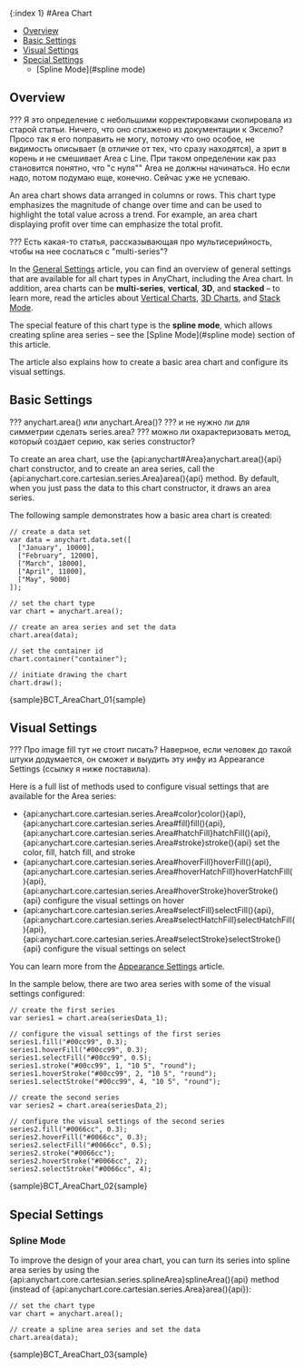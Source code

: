 {:index 1}
#Area Chart

* [Overview](#overview)
* [Basic Settings](#basic_settings)
* [Visual Settings](#visual_settings)
* [Special Settings](#special_settings)
  * [Spline Mode](#spline mode)

## Overview

??? Я это определение с небольшими корректировками скопировала из старой статьи. Ничего, что оно спизжено из документации к Экселю? Просо так я его поправить не могу, потому что оно особое, не видимость описывает (в отличие от тех, что сразу находятся), а зрит в корень и не смешивает Area с Line. При таком определении как раз становится понятно, что "с нуля"" Area не должны начинаться. Но если надо, потом подумаю еще, конечно. Сейчас уже не успеваю.

An area chart shows data arranged in columns or rows. This chart type emphasizes the magnitude of change over time and can be used to highlight the total value across a trend. For example, an area chart displaying profit over time can emphasize the total profit.

??? Есть какая-то статья, рассказывающая про мультисерийность, чтобы на нее сослаться с "multi-series"?

In the [General Settings](General_Settings) article, you can find an overview of general settings that are available for all chart types in AnyChart, including the Area chart. In addition, area charts can be **multi-series**, **vertical**, **3D**, and **stacked** – to learn more, read the articles about [Vertical Charts](Vertical_Charts), [3D Charts](3D_Charts), and [Stack Mode](../Axes_and_Grids/Scales#stack_mode).

The special feature of this chart type is the **spline mode**, which allows creating spline area series – see the [Spline Mode](#spline mode) section of this article.

The article also explains how to create a basic area chart and configure its visual settings. 

## Basic Settings

??? anychart.area() или anychart.Area()?
??? и не нужно ли для симметрии сделать series.area?
??? можно ли охарактеризовать метод, который создает серию, как series constructor?

To create an area chart, use the {api:anychart#Area}anychart.area(){api} chart constructor, and to create an area series, call the {api:anychart.core.cartesian.series.Area}area(){api} method. By default, when you just pass the data to this chart constructor, it draws an area series.

The following sample demonstrates how a basic area chart is created:

```
// create a data set
var data = anychart.data.set([
  ["January", 10000],
  ["February", 12000],
  ["March", 18000],
  ["April", 11000],
  ["May", 9000]
]);

// set the chart type
var chart = anychart.area();

// create an area series and set the data
chart.area(data);

// set the container id
chart.container("container");

// initiate drawing the chart
chart.draw();
```

{sample}BCT\_AreaChart\_01{sample}

## Visual Settings

??? Про image fill тут не стоит писать? Наверное, если человек до такой штуки додумается, он сможет и выудить эту инфу из Appearance Settings (ссылку я ниже поставила).

Here is a full list of methods used to configure visual settings that are available for the Area series:

* {api:anychart.core.cartesian.series.Area#color}color(){api}, {api:anychart.core.cartesian.series.Area#fill}fill(){api}, {api:anychart.core.cartesian.series.Area#hatchFill}hatchFill(){api}, {api:anychart.core.cartesian.series.Area#stroke}stroke(){api} set the color, fill, hatch fill, and stroke
* {api:anychart.core.cartesian.series.Area#hoverFill}hoverFill(){api}, {api:anychart.core.cartesian.series.Area#hoverHatchFill}hoverHatchFill(){api}, {api:anychart.core.cartesian.series.Area#hoverStroke}hoverStroke(){api} configure the visual settings on hover
* {api:anychart.core.cartesian.series.Area#selectFill}selectFill(){api}, {api:anychart.core.cartesian.series.Area#selectHatchFill}selectHatchFill(){api}, {api:anychart.core.cartesian.series.Area#selectStroke}selectStroke(){api} configure the visual settings on select

You can learn more from the [Appearance Settings](../Appearance_Settings) article.

In the sample below, there are two area series with some of the visual settings configured:

```
// create the first series
var series1 = chart.area(seriesData_1);

// configure the visual settings of the first series
series1.fill("#00cc99", 0.3);
series1.hoverFill("#00cc99", 0.3);
series1.selectFill("#00cc99", 0.5);
series1.stroke("#00cc99", 1, "10 5", "round");
series1.hoverStroke("#00cc99", 2, "10 5", "round");
series1.selectStroke("#00cc99", 4, "10 5", "round");

// create the second series
var series2 = chart.area(seriesData_2);

// configure the visual settings of the second series
series2.fill("#0066cc", 0.3);
series2.hoverFill("#0066cc", 0.3);
series2.selectFill("#0066cc", 0.5);
series2.stroke("#0066cc");
series2.hoverStroke("#0066cc", 2);
series2.selectStroke("#0066cc", 4);
```

{sample}BCT\_AreaChart\_02{sample}

## Special Settings
### Spline Mode

To improve the design of your area chart, you can turn its series into spline area series by using the {api:anychart.core.cartesian.series.splineArea}splineArea(){api} method (instead of {api:anychart.core.cartesian.series.Area}area(){api}):

```
// set the chart type
var chart = anychart.area();

// create a spline area series and set the data
chart.area(data);
```

{sample}BCT\_AreaChart\_03{sample}
